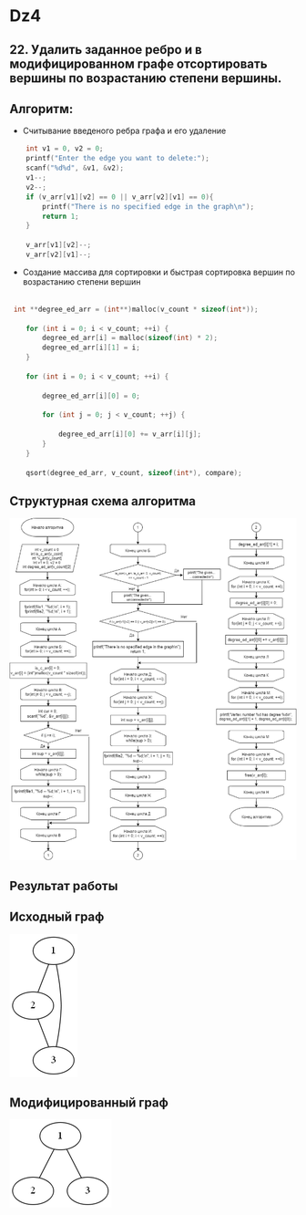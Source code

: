 # Dz4

## 22. Удалить заданное ребро и в модифицированном графе отсортировать вершины по возрастанию степени вершины.

## Алгоритм:

- Считывание введеного ребра графа и его удаление

``` C
    int v1 = 0, v2 = 0;
    printf("Enter the edge you want to delete:");
    scanf("%d%d", &v1, &v2);
    v1--;
    v2--;
    if (v_arr[v1][v2] == 0 || v_arr[v2][v1] == 0){
        printf("There is no specified edge in the graph\n");
        return 1;
    }
    
    v_arr[v1][v2]--;
    v_arr[v2][v1]--;
```

- Создание массива для сортировки и быстрая сортировка вершин по возрастанию степени вершин

``` C

 int **degree_ed_arr = (int**)malloc(v_count * sizeof(int*));

    for (int i = 0; i < v_count; ++i) {
        degree_ed_arr[i] = malloc(sizeof(int) * 2);
        degree_ed_arr[i][1] = i;
    }
   
    for (int i = 0; i < v_count; ++i) {

        degree_ed_arr[i][0] = 0;
       
        for (int j = 0; j < v_count; ++j) {

            degree_ed_arr[i][0] += v_arr[i][j];
        }
    }
    
    qsort(degree_ed_arr, v_count, sizeof(int*), compare);
```

## Структурная схема алгоритма

![Alt-текст](https://github.com/KirillKhus/dz4-3sem/blob/main/diagram_dz.jpg)

## Результат работы

## Исходный граф

![Alt-текст](https://github.com/KirillKhus/dz4-3sem/blob/main/graph1.png)

## Модифицированный граф

![Alt-текст](https://github.com/KirillKhus/dz4-3sem/blob/main/graph2.png)
